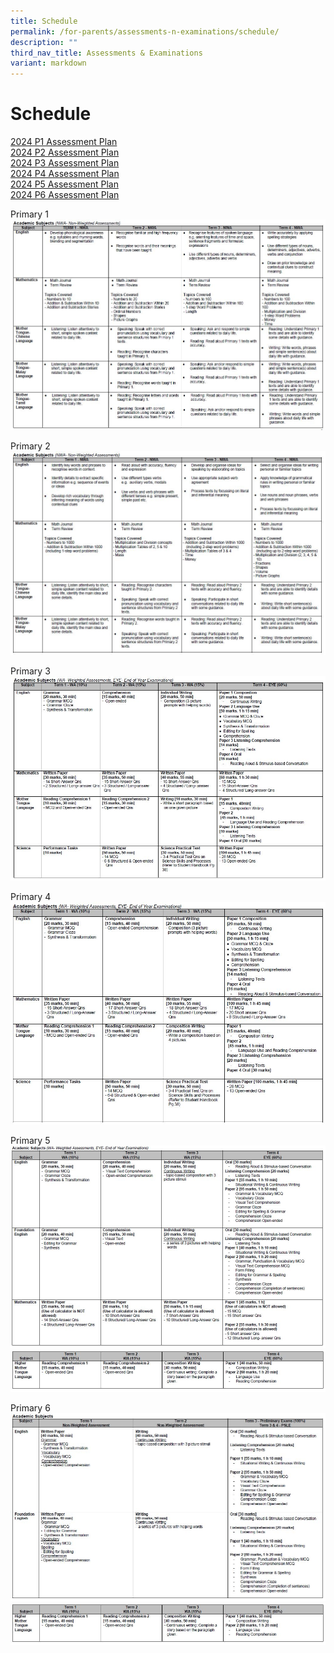 ```yaml
---
title: Schedule
permalink: /for-parents/assessments-n-examinations/schedule/
description: ""
third_nav_title: Assessments & Examinations
variant: markdown
---
```

# Schedule


  <!-- Link to Open PDF in a New Tab/ download depending on user's browser setting -->
  <a target="_blank" href="/files/For%20Parents/Assessments%20&amp;%20Exams%20Schedule/2024_P1_Assessment_Plan.pdf">2024 P1 Assessment Plan</a><br>
<a target="_blank" href="/files/For%20Parents/Assessments%20&amp;%20Exams%20Schedule/2024_P2_Assessment_Plan.pdf">2024 P2 Assessment Plan</a><br>
	<a target="_blank" href="/files/For%20Parents/Assessments%20&amp;%20Exams%20Schedule/2024_P3_Assessment_Plan.pdf">2024 P3 Assessment Plan</a><br>
	<a target="_blank" href="/files/For%20Parents/Assessments%20&amp;%20Exams%20Schedule/2024_P4_Assessment_Plan.pdf">2024 P4 Assessment Plan</a><br>
	<a target="_blank" href="/files/For%20Parents/Assessments%20&amp;%20Exams%20Schedule/2024_P5_Assessment_Plan.pdf">2024 P5 Assessment Plan</a><br>
	<a target="_blank" href="/files/For%20Parents/Assessments%20&amp;%20Exams%20Schedule/2024_P6_Assessment_Plan.pdf">2024 P6 Assessment Plan</a>
	
	


Primary 1
![](/images/P1.jpeg)

Primary 2
![](/images/P2.jpeg)

Primary 3
![](/images/P3.jpeg)

Primary 4
![](/images/P4.jpeg)

Primary 5
![](/images/P5.jpeg)
![](/images/P5_2.jpeg)

Primary 6
![](/images/P6.jpeg)
![](/images/P6_2.jpeg)